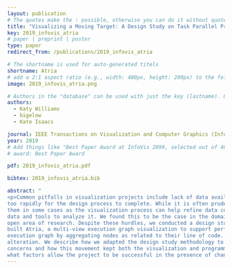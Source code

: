 ```yaml
---
layout: publication
# The quotes make the : possible, otherwise you can do it without quotes
title: "Visualizing a Moving Target: A Design Study on Task Parallel Programs in the Presence of Evolving Data and Concerns"
key: 2019_infovis_atria
# paper | preprint | poster
type: paper
redirect_from: /publications/2019_infovis_atria

# The shortname is used for auto-generated titels
shortname: Atria
# add a 2:1 aspect ratio (e.g., width: 400px, height: 200px) to the folder /assets/images/papers/
image: 2019_infovis_atria.png

# Authors in the "database" can be used with just the key (lastname). Others can be written properly.
authors:
  - Katy Williams
  - bigelow
  - Kate Isaacs

journal: IEEE Transactions on Visualization and Computer Graphics (InfoVis ’19)
year: 2019
# Add things like "Best Paper Award at InfoVis 2099, selected out of 4000 submissions"
# award: Best Paper Award

pdf: 2019_infovis_atria.pdf

bibtex: 2019_infovis_atria.bib

abstract: "
<p>Common pitfalls in visualization projects include lack of data availability and the domain users’ needs and focus changing
too rapidly for the design process to complete. While it is often prudent to avoid such projects, we argue it can be beneficial to engage
them in some cases as the visualization process can help refine data collection, solving a “chicken and egg” problem of having the
data and tools to analyze it. We found this to be the case in the domain of task parallel computing where such data and tooling is an
open area of research. Despite these hurdles, we conducted a design study. Through a tightly-coupled iterative design process, we
built Atria, a multi-view execution graph visualization to support performance analysis. Atria simplifies the initial representation of the
execution graph by aggregating nodes as related to their line of code. We deployed Atria on multiple platforms, some requiring design
alteration. We describe how we adapted the design study methodology to the “moving target” of both the data and the domain experts’
concerns and how this movement kept both the visualization and programming project healthy. We reflect on our process and discuss
what factors allow the project to be successful in the presence of changing data and user needs.</p>"
---
```

